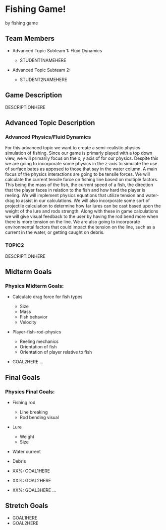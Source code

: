 # Fishing Game!

by fishing game

## Team Members
* Advanced Topic Subteam 1: Fluid Dynamics
	* STUDENT1NAMEHERE

* Advanced Topic Subteam 2: 
	* STUDENT2NAMEHERE

## Game Description

DESCRIPTIONHERE

## Advanced Topic Description

### Advanced Physics/Fluid Dynamics

For this advanced topic we want to create a semi-realistic physics simulation of fishing. Since our game is primarly played with a top down view, we will primarily focus on the x, y axis of for our physics. Despite this we are going to incorporate some physics in the z-axis to simulate the use of surface bates as apposed to those that say in the water column. A main focus of the physics interactions are going to be tensile forces. We will calculate the current tensile force on fishing line based on multiple factors. This being the mass of the fish, the current speed of a fish, the direction that the player faces in relation to the fish and how hard the player is reeling. We will implement physics equations that utilize tension and water-drag to assist in our calculations. We will also incorporate some sort of projectile calculation to determine how far lures can be cast based upon the weight of the lure and rods strength. Along with these in game calculations we will give visual feedback to the user by having the rod bend more when there is more tension on the line. We are also going to incorporate environmental factors that could impact the tension on the line, such as a current in the water, or getting caught on debris.

    
### TOPIC2

DESCRIPTIONHERE

## Midterm Goals

### Physics Midterm Goals:
* Calculate drag force for fish types 
  *  Size
  *  Mass
  *  Fish behavior
  *  Velocity
* Player-fish-rod-physics
  * Reeling mechanics
  * Orientation of fish
  * Orientation of player relative to fish
    
* GOAL2HERE
...

## Final Goals

### Physics Final Goals:
* Fishing rod
  * Line breaking
  * Rod bending visual
* Lure
  * Weight
  * Size
* Water current
* Debris

* XX%: GOAL1HERE
* XX%: GOAL2HERE
* XX%: GOAL3HERE
...

## Stretch Goals

* GOAL1HERE
* GOAL2HERE
